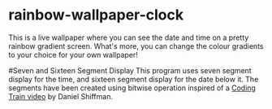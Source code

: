 # rainbow-wallpaper-clock
This is a live wallpaper where you can see the date and time on a pretty rainbow gradient screen. What's more, you can change the colour gradients to your choice for your own wallpaper!

#Seven and Sixteen Segment Display
This program uses seven segment display for the time, and sixteen segment display for the date below it. The segments have been created using bitwise operation inspired of a [Coding Train video](https://youtu.be/MlRlgbrAVOs) by Daniel Shiffman. 
